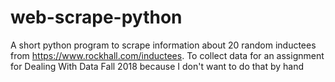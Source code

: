 # web-scrape-python
A short python program to scrape information about 20 random inductees from https://www.rockhall.com/inductees.
To collect data for an assignment for Dealing With Data Fall 2018 because I don't want to do that by hand
